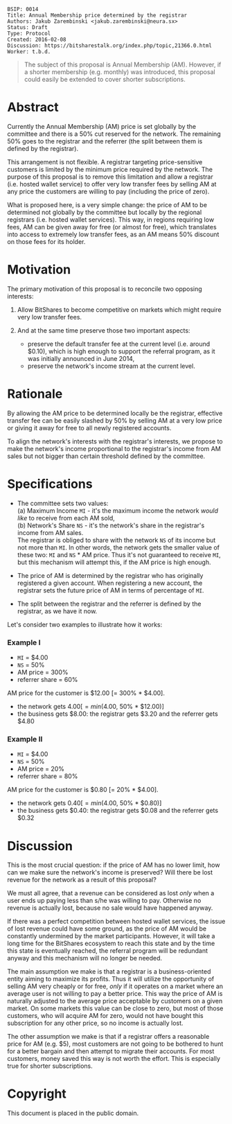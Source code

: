     BSIP: 0014
    Title: Annual Membership price determined by the registrar
    Authors: Jakub Zarembinski <jakub.zarembinski@neura.sx>
    Status: Draft
    Type: Protocol
    Created: 2016-02-08
    Discussion: https://bitsharestalk.org/index.php/topic,21366.0.html
    Worker: t.b.d.
    
    
> The subject of this proposal is Annual Membership (AM). However, if a shorter membership (e.g. monthly) was introduced, this proposal could easily be extended to cover shorter subscriptions.


# Abstract
Currently the Annual Membership (AM) price is set globally by the committee and there is a 50% cut reserved for the network. The remaining 50% goes to the registrar and the referrer (the split between them is defined by the registrar).

This arrangement is not flexible. A registrar targeting price-sensitive customers is limited by the minimum price required by the network. The purpose of this proposal is to remove this limitation and allow a registrar (i.e. hosted wallet service) to offer very low transfer fees by selling AM at any price the customers are willing to pay (including the price of zero).

What is proposed here, is a very simple change: the price of AM to be determined not globally by the committee but locally by the regional registrars (i.e. hosted wallet services). This way, in regions requiring low fees, AM can be given away for free (or almost for free), which translates into access to extremely low transfer fees, as an AM means 50% discount on those fees for its holder.


# Motivation
The primary motivation of this proposal is to reconcile two opposing interests:

1. Allow BitShares to become competitive on markets which might require very low transfer fees.

2. And at the same time preserve those two important aspects:
    * preserve the default transfer fee at the current level (i.e. around $0.10), which is high enough to support the referral program, as it was initially announced in June 2014,
    * preserve the network's income stream at the current level.


# Rationale
By allowing the AM price to be determined locally be the registrar, effective transfer fee can be easily slashed by 50% by selling AM at a very low price or giving it away for free to all newly registered accounts.

To align the network's interests with the registrar's interests, we propose to make the network's income proportional to the registrar's income from AM sales but not bigger than certain threshold defined by the committee.


# Specifications
* The committee sets two values:  
(a) Maximum Income `MI` - it's the maximum income the network *would like* to receive from each AM sold,  
(b) Network's Share `NS` - it's the network's share in the registrar's income from AM sales.  
The registrar is obliged to share with the network `NS` of its income but not more than `MI`. In other words, the network gets the smaller value of these two: `MI` and `NS` * AM price. Thus it's not guaranteed to receive `MI`, but this mechanism will attempt this, if the AM price is high enough.

* The price of AM is determined by the registrar who has originally registered a given account. When registering a new account, the registrar sets the future price of AM in terms of percentage of `MI`.

* The split between the registrar and the referrer is defined by the registrar, as we have it now.
 
Let's consider two examples to illustrate how it works:  
### Example I
* `MI` = $4.00
* `NS` = 50%
* AM price = 300%
* referrer share = 60%

AM price for the customer is $12.00 [= 300% * $4.00]. 
* the network gets $4.00 [= min($4.00, 50% * $12.00)]
* the business gets $8.00: the registrar gets $3.20 and the referrer gets $4.80

### Example II
* `MI` = $4.00
* `NS` = 50%
* AM price = 20%
* referrer share = 80%

AM price for the customer is $0.80 [= 20% * $4.00]. 
* the network gets $0.40 [= min($4.00, 50% * $0.80)]
* the business gets $0.40: the registrar gets $0.08 and the referrer gets $0.32


# Discussion
This is the most crucial question: if the price of AM has no lower limit, how can we make sure the network's income is preserved? Will there be lost revenue for the network as a result of this proposal?

We must all agree, that a revenue can be considered as lost *only* when a user ends up paying less than s/he was willing to pay. Otherwise no revenue is actually lost, because no sale would have happened anyway. 

If there was a perfect competition between hosted wallet services, the issue of lost revenue could have some ground, as the price of AM would be constantly undermined by the market participants. However, it will take a long time for the BitShares ecosystem to reach this state and by the time this state is eventually reached, the referral program will be redundant anyway and this mechanism will no longer be needed.

The main assumption we make is that a registrar is a business-oriented entity aiming to maximize its profits. Thus it will utilize the opportunity of selling AM very cheaply or for free, *only* if it operates on a market where an average user is not willing to pay a better price. This way the price of AM is naturally adjusted to the average price acceptable by customers on a given market. On some markets this value can be close to zero, but most of those customers, who will acquire AM for zero, would not have bought this subscription for any other price, so no income is actually lost.

The other assumption we make is that if a registrar offers a reasonable price for AM (e.g. $5), most customers are not going to be bothered to hunt for a better bargain and then attempt to migrate their accounts. For most customers, money saved this way is not worth the effort. This is especially true for shorter subscriptions.


# Copyright
This document is placed in the public domain.